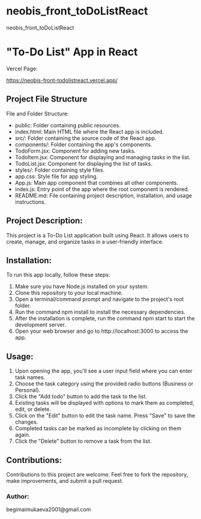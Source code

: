 # neobis_front_toDoListReact
neobis_front_toDoListReact

<h1>"To-Do List" App in React</h1>
<p>Vercel Page:</p>
<a href="https://neobis-front-todolistreact.vercel.app/">https://neobis-front-todolistreact.vercel.app/</a>
<h2>Project File Structure</h2>
<p>File and Folder Structure:</p>
<ul>
  <li>public: Folder containing public resources.</li>
  <li>index.html: Main HTML file where the React app is included.</li>
  <li>src/: Folder containing the source code of the React app.</li>
  <li>components/: Folder containing the app's components.</li>
  <li>TodoForm.jsx: Component for adding new tasks.</li>
  <li>TodoItem.jsx: Component for displaying and managing tasks in the list.</li>
  <li>TodoList.jsx: Component for displaying the list of tasks.</li>
  <li>styles/: Folder containing style files.</li>
  <li>app.css: Style file for app styling.</li>
  <li>App.js: Main app component that combines all other components.</li>
  <li>index.js: Entry point of the app where the root component is rendered.</li>
  <li>README.md: File containing project description, installation, and usage instructions.</li>
</ul>
<h2>Project Description:</h2>
<p>This project is a To-Do List application built using React. It allows users to create, manage,
  and organize tasks in a user-friendly interface.</p>

<h2>Installation:</h2>
<p>To run this app locally, follow these steps:</p>
<ol>
  <li>Make sure you have Node.js installed on your system.</li>
  <li>Clone this repository to your local machine.</li>
  <li>Open a terminal/command prompt and navigate to the project's root folder.</li>
  <li>Run the command npm install to install the necessary dependencies.</li>
  <li>After the installation is complete, run the command npm start to start the development server.</li>
  <li>Open your web browser and go to http://localhost:3000 to access the app.</li>
</ol>

<h2>Usage:</h2>
<ol>
  <li>Upon opening the app, you'll see a user input field where you can enter task names.</li>
  <li>Choose the task category using the provided radio buttons (Business or Personal).</li>
  <li>Click the "Add todo" button to add the task to the list.</li>
  <li>Existing tasks will be displayed with options to mark them as completed, edit, or delete.</li>
  <li>Click on the "Edit" button to edit the task name. Press "Save" to save the changes.</li>
  <li>Completed tasks can be marked as incomplete by clicking on them again.</li>
  <li>Click the "Delete" button to remove a task from the list.</li>
</ol>

<h2>Contributions:</h2>
<p>Contributions to this project are welcome. Feel free to fork the repository, make improvements, and submit a pull request.</p>

<h3>Author:</h3>
<p>begimaimukaeva2001@gmail.com</p>